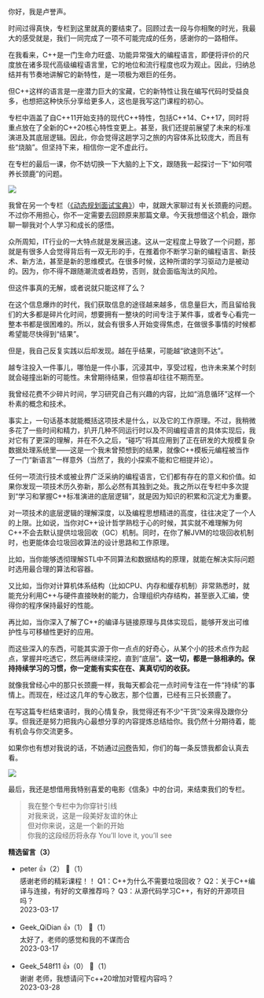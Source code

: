 你好，我是卢誉声。

时间过得真快，专栏到这里就真的要结束了。回顾过去一段与你相聚的时光，我最大的感受就是，我们一同完成了一项不可能完成的任务，感谢你的一路相伴。

在我看来，C++是一门生命力旺盛、功能异常强大的编程语言，即便将评价的尺度放在诸多现代高级编程语言里，它的地位和流行程度也叹为观止。因此，归纳总结并有节奏地讲解它的新特性，是一项极为艰巨的任务。

但C++这样的语言是一座潜力巨大的宝藏，它的新特性让我在编写代码时受益良多，也想把这种快乐分享给更多人，这也是我写这门课程的初心。

专栏中涵盖了自C++11开始支持的现代C++特性，包括C++14、C++17，同时将重点放在了全新的C++20核心特性变更上。甚至，我们还提前展望了未来的标准演进及其底层逻辑。因此，你会觉得这趟学习之旅的内容体系比较庞大，而且有些“烧脑”。但坚持下来，相信你一定不虚此行。

在专栏的最后一课，你不妨切换一下大脑的上下文，跟随我一起探讨一下“如何喂养长颈鹿”的问题。

![](https://static001.geekbang.org/resource/image/41/e4/41ef0c1fba0f6079c7f73d7bab3ef4e4.jpg?wh=2937x1682)

我曾在另一个专栏（[《动态规划面试宝典》](https://time.geekbang.org/column/intro/100060501)）中，就跟大家聊过有关长颈鹿的问题。不过你不用担心，你不一定需要去回顾原来那篇文章。今天我想借这个机会，跟你聊一聊我对个人学习和成长的感悟。

众所周知，IT行业的一大特点就是发展迅速。这从一定程度上导致了一个问题，那就是有很多人会觉得背后有一双无形的手，在推着你不断学习新的编程语言、新技术、新方法，甚至是新的思维模式。在很多时候，这种所谓的学习驱动力是被动的。因为，你不得不跟随潮流或者趋势，否则，就会面临淘汰的风险。

但这件事真的无解，或者说就只能这样了么？

在这个信息爆炸的时代，我们获取信息的途径越来越多，信息量巨大，而且留给我们的大多都是碎片化时间，想要拥有一整块的时间专注于某件事，或者专心看完一整本书都是很困难的。所以，就会有很多人开始变得焦虑，在做很多事情的时候都希望能尽快得到“结果”。

但是，我自己反复实践以后却发现。越在乎结果，可能越“欲速则不达”。

越专注投入一件事儿，哪怕是一件小事，沉浸其中，享受过程，也许未来某个时刻就会碰撞出新的可能性。未曾期待结果，但惊喜却往往不期而至。

我曾经花费不少碎片时间，学习研究自己有兴趣的内容，比如“消息循环”这样一个朴素的概念和技术。

事实上，一句话基本就能概括这项技术是什么，以及它的工作原理。不过，我稍微多花了一些时间和精力，扒开几种不同运行时以及不同编程语言的具体实现后，我对它有了更深的理解，并在不久之后，“碰巧”将其应用到了正在研发的大规模复杂数据处理系统里——这是一个我未曾预想到的结果，就像C++模板元编程被当作了一门“新语言”一样意外（当然了，我的小探索不能和它相提并论）。

任何一项流行技术或被业界广泛采纳的编程语言，它们都有存在的意义和价值。如果你发现一项技术历久弥新，那么必然有其独到之处。我之所以在专栏中多次提到“学习和掌握C++标准演进的底层逻辑”，就是因为知识的积累和沉淀尤为重要。

对一项技术的底层逻辑的理解深度，以及编程思想精进的高度，往往决定了一个人的上限。比如说，当你对C++设计哲学熟稔于心的时候，其实就不难理解为何C++不会去默认提供垃圾回收（GC）机制。同时，在你了解JVM的垃圾回收机制时，也更能体会垃圾回收算法的设计思路和工作原理。

比如，当你能够透彻理解STL中不同算法和数据结构的原理，就能在解决实际问题时选用最合理的算法和容器。

又比如，当你对计算机体系结构（比如CPU、内存和缓存机制）非常熟悉时，就能充分利用C++与硬件直接映射的能力，合理组织内存结构，甚至嵌入汇编，使得你的程序保持最好的性能。

再比如，当你深入了解了C++的编译与链接原理与具体实现后，能够开发出可维护性与可移植性更好的应用。

而这些深入的东西，可能其实源于你一点点的好奇心，从某个小的技术点作为起点，掌握并吃透它，然后再继续深挖，直到“底层”。**这一切，都是一脉相承的。保持持续学习的习惯，你一定能有实实在在、真真切切的收获。**

就像我曾经心中的那只长颈鹿一样，我每天都会花一点时间专注在一件“持续”的事情上。而现在，经过这几年的专心致志，那个位置，已经有三只长颈鹿了。

在写这篇专栏结束语时，我的心情复杂，我觉得还有不少“干货”没来得及跟你分享。但我还是努力把我内心最想分享的内容提炼总结给你。我仍然十分期待着，能有机会与你交流更多。

如果你也有想对我说的话，不妨通过[问卷](https://jinshuju.net/f/Z9FmwJ)告知，你们的每一条反馈我都会认真去看。

[![](https://static001.geekbang.org/resource/image/7c/6c/7c537322f0634ed81a0795d10d68c96c.jpg?wh=1142x801)](https://jinshuju.net/f/Z9FmwJ)

最后，我还是想借用我特别喜爱的电影《信条》中的台词，来结束我们的专栏。

> 我在整个专栏中为你穿针引线  
> 对我来说，这是一段美好友谊的休止  
> 但对你来说，这是一个新的开始  
> 你我的这段经历将永存 You’ll love it, you’ll see
<div><strong>精选留言（3）</strong></div><ul>
<li><span>peter</span> 👍（2） 💬（1）<div>感谢老师的精彩课程！！
Q1：C++为什么不需要垃圾回收？
Q2：关于C++编译与连接，有好的文章推荐吗？
Q3：从源代码学习C++，有好的开源项目吗？</div>2023-03-17</li><br/><li><span>Geek_QiDian</span> 👍（1） 💬（1）<div>太好了，老师的感觉和我的不谋而合</div>2023-03-17</li><br/><li><span>Geek_548f11</span> 👍（0） 💬（1）<div>谢谢 老师，我想请问下c++20增加对管程内容吗？</div>2023-03-28</li><br/>
</ul>